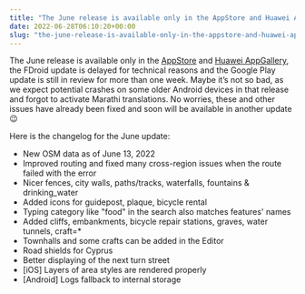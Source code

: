 ```yaml
---
title: "The June release is available only in the AppStore and Huawei AppGallery, the FDroid update is delayed for technical reasons and the Google Play update is still in review for more than one week"
date: 2022-06-28T06:10:20+00:00
slug: "the-june-release-is-available-only-in-the-appstore-and-huawei-appgallery-the-fdroid-update-is-delayed-for-technical-reasons-and-the-google-play-update-is-still-in-review-for-more-than-one-week"
---
```


The June release is available only in the [AppStore](https://apps.apple.com/app/organic-maps/id1567437057) and [Huawei AppGallery](https://appgallery.huawei.com/#/app/C104325611), the FDroid update is delayed for technical reasons and the Google Play update is still in review for more than one week. Maybe it’s not so bad, as we expect potential crashes on some older Android devices in that release and forgot to activate Marathi translations. No worries, these and other issues have already been fixed and soon will be available in another update 😉

Here is the changelog for the June update:

- New OSM data as of June 13, 2022
- Improved routing and fixed many cross-region issues when the route failed with the error
- Nicer fences, city walls, paths/tracks, waterfalls, fountains & drinking_water
- Added icons for guidepost, plaque, bicycle rental
- Typing category like "food" in the search also matches features' names
- Added cliffs, embankments, bicycle repair stations, graves, water tunnels, craft=\*
- Townhalls and some crafts can be added in the Editor
- Road shields for Cyprus
- Better displaying of the next turn street
- \[iOS\] Layers of area styles are rendered properly
- \[Android\] Logs fallback to internal storage
